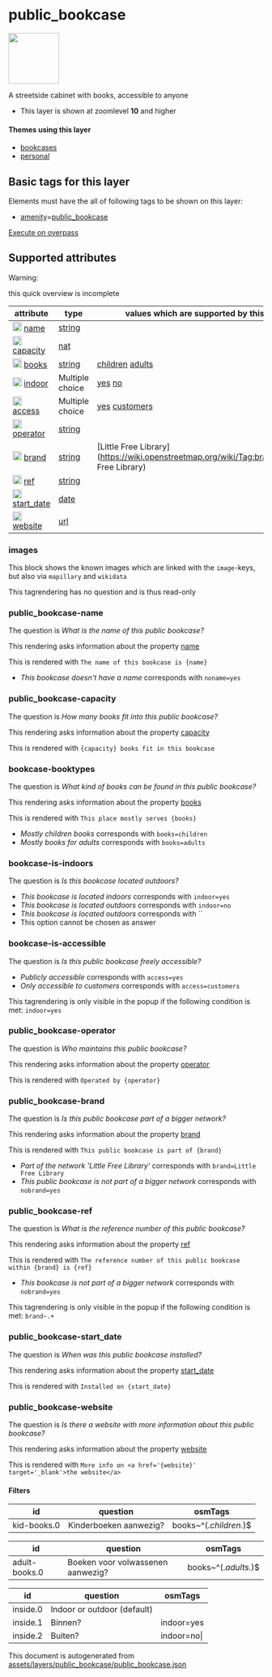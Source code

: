 [//]: # (WARNING: this file is automatically generated. Please find the sources at the bottom and edit those sources)

 public_bookcase 
=================



<img src='https://mapcomplete.osm.be/./assets/themes/bookcases/bookcase.svg' height="100px"> 

A streetside cabinet with books, accessible to anyone






  - This layer is shown at zoomlevel **10** and higher




#### Themes using this layer 





  - [bookcases](https://mapcomplete.osm.be/bookcases)
  - [personal](https://mapcomplete.osm.be/personal)




 Basic tags for this layer 
---------------------------



Elements must have the all of following tags to be shown on this layer:



  - <a href='https://wiki.openstreetmap.org/wiki/Key:amenity' target='_blank'>amenity</a>=<a href='https://wiki.openstreetmap.org/wiki/Tag:amenity%3Dpublic_bookcase' target='_blank'>public_bookcase</a>


[Execute on overpass](http://overpass-turbo.eu/?Q=%5Bout%3Ajson%5D%5Btimeout%3A90%5D%3B(%20%20%20%20nwr%5B%22amenity%22%3D%22public_bookcase%22%5D(%7B%7Bbbox%7D%7D)%3B%0A)%3Bout%20body%3B%3E%3Bout%20skel%20qt%3B)



 Supported attributes 
----------------------



Warning: 

this quick overview is incomplete



attribute | type | values which are supported by this layer
----------- | ------ | ------------------------------------------
[<img src='https://mapcomplete.osm.be/assets/svg/statistics.svg' height='18px'>](https://taginfo.openstreetmap.org/keys/name#values) [name](https://wiki.openstreetmap.org/wiki/Key:name) | [string](../SpecialInputElements.md#string) | [](https://wiki.openstreetmap.org/wiki/Tag:name%3D)
[<img src='https://mapcomplete.osm.be/assets/svg/statistics.svg' height='18px'>](https://taginfo.openstreetmap.org/keys/capacity#values) [capacity](https://wiki.openstreetmap.org/wiki/Key:capacity) | [nat](../SpecialInputElements.md#nat) | 
[<img src='https://mapcomplete.osm.be/assets/svg/statistics.svg' height='18px'>](https://taginfo.openstreetmap.org/keys/books#values) [books](https://wiki.openstreetmap.org/wiki/Key:books) | [string](../SpecialInputElements.md#string) | [children](https://wiki.openstreetmap.org/wiki/Tag:books%3Dchildren) [adults](https://wiki.openstreetmap.org/wiki/Tag:books%3Dadults)
[<img src='https://mapcomplete.osm.be/assets/svg/statistics.svg' height='18px'>](https://taginfo.openstreetmap.org/keys/indoor#values) [indoor](https://wiki.openstreetmap.org/wiki/Key:indoor) | Multiple choice | [yes](https://wiki.openstreetmap.org/wiki/Tag:indoor%3Dyes) [no](https://wiki.openstreetmap.org/wiki/Tag:indoor%3Dno)
[<img src='https://mapcomplete.osm.be/assets/svg/statistics.svg' height='18px'>](https://taginfo.openstreetmap.org/keys/access#values) [access](https://wiki.openstreetmap.org/wiki/Key:access) | Multiple choice | [yes](https://wiki.openstreetmap.org/wiki/Tag:access%3Dyes) [customers](https://wiki.openstreetmap.org/wiki/Tag:access%3Dcustomers)
[<img src='https://mapcomplete.osm.be/assets/svg/statistics.svg' height='18px'>](https://taginfo.openstreetmap.org/keys/operator#values) [operator](https://wiki.openstreetmap.org/wiki/Key:operator) | [string](../SpecialInputElements.md#string) | 
[<img src='https://mapcomplete.osm.be/assets/svg/statistics.svg' height='18px'>](https://taginfo.openstreetmap.org/keys/brand#values) [brand](https://wiki.openstreetmap.org/wiki/Key:brand) | [string](../SpecialInputElements.md#string) | [Little Free Library](https://wiki.openstreetmap.org/wiki/Tag:brand%3DLittle Free Library) [](https://wiki.openstreetmap.org/wiki/Tag:brand%3D)
[<img src='https://mapcomplete.osm.be/assets/svg/statistics.svg' height='18px'>](https://taginfo.openstreetmap.org/keys/ref#values) [ref](https://wiki.openstreetmap.org/wiki/Key:ref) | [string](../SpecialInputElements.md#string) | [](https://wiki.openstreetmap.org/wiki/Tag:ref%3D)
[<img src='https://mapcomplete.osm.be/assets/svg/statistics.svg' height='18px'>](https://taginfo.openstreetmap.org/keys/start_date#values) [start_date](https://wiki.openstreetmap.org/wiki/Key:start_date) | [date](../SpecialInputElements.md#date) | 
[<img src='https://mapcomplete.osm.be/assets/svg/statistics.svg' height='18px'>](https://taginfo.openstreetmap.org/keys/website#values) [website](https://wiki.openstreetmap.org/wiki/Key:website) | [url](../SpecialInputElements.md#url) | 




### images 



This block shows the known images which are linked with the `image`-keys, but also via `mapillary` and `wikidata`

This tagrendering has no question and is thus read-only





### public_bookcase-name 



The question is  *What is the name of this public bookcase?*

This rendering asks information about the property  [name](https://wiki.openstreetmap.org/wiki/Key:name) 

This is rendered with  `The name of this bookcase is {name}`





  - *This bookcase doesn't have a name*  corresponds with  `noname=yes`




### public_bookcase-capacity 



The question is  *How many books fit into this public bookcase?*

This rendering asks information about the property  [capacity](https://wiki.openstreetmap.org/wiki/Key:capacity) 

This is rendered with  `{capacity} books fit in this bookcase`





### bookcase-booktypes 



The question is  *What kind of books can be found in this public bookcase?*

This rendering asks information about the property  [books](https://wiki.openstreetmap.org/wiki/Key:books) 

This is rendered with  `This place mostly serves {books}`





  - *Mostly children books*  corresponds with  `books=children`
  - *Mostly books for adults*  corresponds with  `books=adults`




### bookcase-is-indoors 



The question is  *Is this bookcase located outdoors?*





  - *This bookcase is located indoors*  corresponds with  `indoor=yes`
  - *This bookcase is located outdoors*  corresponds with  `indoor=no`
  - *This bookcase is located outdoors*  corresponds with  ``
  - This option cannot be chosen as answer




### bookcase-is-accessible 



The question is  *Is this public bookcase freely accessible?*





  - *Publicly accessible*  corresponds with  `access=yes`
  - *Only accessible to customers*  corresponds with  `access=customers`


This tagrendering is only visible in the popup if the following condition is met: `indoor=yes`



### public_bookcase-operator 



The question is  *Who maintains this public bookcase?*

This rendering asks information about the property  [operator](https://wiki.openstreetmap.org/wiki/Key:operator) 

This is rendered with  `Operated by {operator}`





### public_bookcase-brand 



The question is  *Is this public bookcase part of a bigger network?*

This rendering asks information about the property  [brand](https://wiki.openstreetmap.org/wiki/Key:brand) 

This is rendered with  `This public bookcase is part of {brand}`





  - *Part of the network 'Little Free Library'*  corresponds with  `brand=Little Free Library`
  - *This public bookcase is not part of a bigger network*  corresponds with  `nobrand=yes`




### public_bookcase-ref 



The question is  *What is the reference number of this public bookcase?*

This rendering asks information about the property  [ref](https://wiki.openstreetmap.org/wiki/Key:ref) 

This is rendered with  `The reference number of this public bookcase within {brand} is {ref}`





  - *This bookcase is not part of a bigger network*  corresponds with  `nobrand=yes`


This tagrendering is only visible in the popup if the following condition is met: `brand~.+`



### public_bookcase-start_date 



The question is  *When was this public bookcase installed?*

This rendering asks information about the property  [start_date](https://wiki.openstreetmap.org/wiki/Key:start_date) 

This is rendered with  `Installed on {start_date}`





### public_bookcase-website 



The question is  *Is there a website with more information about this public bookcase?*

This rendering asks information about the property  [website](https://wiki.openstreetmap.org/wiki/Key:website) 

This is rendered with  `More info on <a href='{website}' target='_blank'>the website</a>`





#### Filters 





id | question | osmTags
---- | ---------- | ---------
kid-books.0 | Kinderboeken aanwezig? | books~^(.*children.*)$




id | question | osmTags
---- | ---------- | ---------
adult-books.0 | Boeken voor volwassenen aanwezig? | books~^(.*adults.*)$




id | question | osmTags
---- | ---------- | ---------
inside.0 | Indoor or outdoor (default) | 
inside.1 | Binnen? | indoor=yes
inside.2 | Buiten? | indoor=no\|
 

This document is autogenerated from [assets/layers/public_bookcase/public_bookcase.json](https://github.com/pietervdvn/MapComplete/blob/develop/assets/layers/public_bookcase/public_bookcase.json)
